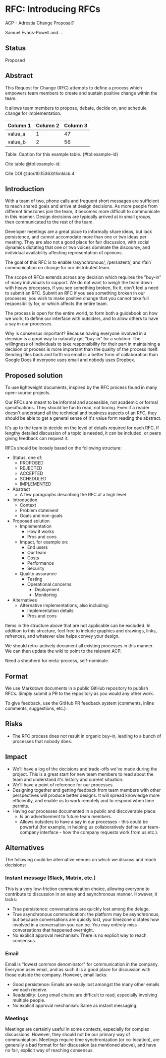 # RFC: Introducing RFCs
ACP - Adrestia Change Proposal?

Samuel Evans-Powell and ...

## Status

Proposed

## Abstract

This Request for Change (RFC) attempts to define a process which empowers team members to create and sustain positive change within the team.

It allows team members to propose, debate, decide on, and schedule change for implementation.

| Column 1 | Column 2 | Column 3 |
|----------|----------|----------|
| value_a  | 1        | 47       |
| value_b  | 2        | 56       |

Table: Caption for this example table. {#tbl:example-id}

Cite table @tbl:example-id.

Cite DOI @doi:10.15363/thinklab.4

## Introduction

With a team of two, phone calls and frequent short messages are sufficient to reach shared goals and arrive at design decisions. As more people from different timezones join the team, it becomes more difficult to communicate in this manner. Design decisions are typically arrived at in small groups, then communicated to the rest of the team.

Developer meetings are a great place to informally share ideas, but lack persistence, and cannot accomodate more than one or two ideas per meeting. They are also not a good place for fair discussion, with social dynamics dictating that one or two voices dominate the discourse, and individual availability affecting representation of opinions.

The goal of this RFC is to enable /asynchronous/, /persistent/, and /fair/ communication on change for our distributed team.

The scope of RFCs extends across any decision which requires the "buy-in" of many individuals to support. We do not want to weigh the team down with heavy processes, if you see something broken, fix it, don't feel a need to submit an RFC. Submit an RFC if you see something broken in our processes, you wish to make positive change that you cannot take full responsibility for, or which affects the entire team.

The process is open for the entire world, to form both a guidebook on how we work, to define our interface with outsiders, and to allow others to have a say in our processes.

Why is consensus important? Because having everyone involved in a decision is a good way to naturally get "buy-in" for a solution. The willingness of individuals to take responsibility for their part in maintaining a decision or process is more important than the quality of the process itself. Sending files back and forth via email is a better form of collaboration than Google Docs if everyone uses email and nobody uses Dropbox.

## Proposed solution

To use lightweight documents, inspired by the RFC process found in many open-source projects.

Our RFCs are meant to be informal and accessible, not academic or formal specifications. They should be fun to read, not boring. Even if a reader doesn't understand all the technical and business aspects of an RFC, they should be able to get a general sense of it's value form reading the abstract.

It's up to the team to decide on the level of details required for each RFC. If lengthy detailed discussion of a topic is needed, it can be included, or peers giving feedback can request it.

RFCs should be loosely based on the following structure:

- Status, one of:
  - PROPOSED
  - REJECTED
  - ACCEPTED
  - SCHEDULED
  - IMPLEMENTED
- Abstract
  - A few paragraphs describing the RFC at a high level
- Introduction
  - Context
  - Problem statement
  - Goals and non-goals
- Proposed solution
  - Implementation
    - How it works
    - Pros and cons
  - Impact, for example on:
    - End users
    - Our team
    - Costs
    - Performance
    - Security
  - Quality assurance
    - Testing
    - Operational concerns
      - Deployment
      - Monitoring
- Alternatives
  - Alternative implementations, also including:
    - Implementation details
    - Pros and cons

Items in the structure above that are not applicable can be excluded. In addition to this structure, feel free to include graphics and drawings, links, refrences, and whatever else helps convey your design.

We should retro-actively document all existing processes in this manner. We can then update the wiki to point to the relevant ACP.

Need a shepherd for meta-process, self-nominate.

## Format

We use Markdown documents in a public GitHub repository to publish RFCs. Simply submit a PR to the repository as you would any other work.

To give feedback, use the GitHub PR feedback system (comments, inline comments, suggestions, etc.).

## Risks

- The RFC process does not result in organic buy-in, leading to a bunch of processes that nobody does.

## Impact

- We'll have a log of the decisions and trade-offs we've made during the project. This is a great start for new team members to read about the team and understand it's history and current situation.
- We'll have a point of reference for our processes.
- Designing together and getting feedback from team members with other perspectives will produce better designs. It will spread knowledge more efficiently, and enable us to work remotely and to respond when time permits.
- Having our processes documented in a public and discoverable place:
  - Is an advertisement to future team members.
  - Allows outsiders to have a say in our processes - this could be powerful (for example, in helping us collaboratively define our team-company interface - how the company requests work from us etc.).

## Alternatives

The following could be alternative venues on which we discuss and reach decisions:

### Instant message (Slack, Matrix, etc.)

This is a very low-friction communication choice, allowing everyone to contribute to discussion in an easy and asynchronous manner. However, it lacks:
  - True persistence: conversations are quickly lost among the deluge.
  - True asynchronous communication: the platform may be asynchronous, but because conversations are quickly lost, your timezone dictates how involved in a conversation you can be. You may entirely miss conversations that happened overnight.
  - No explicit approval mechanism: There is no explicit way to reach consensus.

### Email

Email is "lowest common denominator" for communication in the company. Everyone uses email, and as such it is a good place for discussion with those outside the company. However, email lacks:
  - Good persistence: Emails are easily lost amongst the many other emails we each receive.
  - Readability: Long email chains are difficult to read, especially involving multiple people.
  - No explicit approval mechanism: Same as instant messaging.

### Meetings

Meetings are certainly useful in some contexts, especially for complex discussions. However, they should not be our primary way of communication. Meetings require time synchronization (or co-location), are generally a bad format for fair discussion (as mentioned above), and have no fair, explicit way of reaching consensus.
